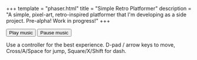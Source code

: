 +++
template = "phaser.html"
title = "Simple Retro Platformer"
description = "A simple, pixel-art, retro-inspired platformer that I'm developing as a side project. Pre-alpha! Work in progress!"
+++

<button id="play-button">Play music</button>
<button id="pause-button">Pause music</button>
<p>
    Use a controller for the best experience. D-pad / arrow keys to move, Cross/A/Space for jump, Square/X/Shift for dash.
</p>
<script type="text/javascript" src="/phaser/level1.js" defer></script>
